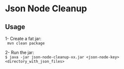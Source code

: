 # Json Node Cleanup

## Usage
1- Create a fat jar: \
` mvn clean package`

2- Run the jar: \
`$ java -jar json-node-cleanup-xx.jar <json-node-key> <directory_with_json_files>`
